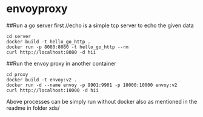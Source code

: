 # envoyproxy

##Run a go server first //echo is a simple tcp server to echo the given data
```
cd server
docker build -t hello_go_http .
docker run -p 8080:8080 -t hello_go_http --rm
curl http://localhost:8080 -d hii
```

##Run the envoy proxy in another container
```
cd proxy
docker build -t envoy:v2 .
docker run -d --name envoy -p 9901:9901 -p 10000:10000 envoy:v2
curl http://localhost:10000 -d hii
```

Above processes can be simply run without docker also as mentioned in the readme in folder xds/

